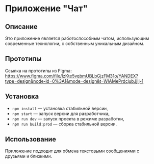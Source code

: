 # Приложение "Чат"

## Описание
Это приложение является работоспособным чатом, использующим современные технологии, с собственным уникальным дизайном.

## Прототипы
Ссылка на прототипы из Figma: https://www.figma.com/file/lzKte5vqbmUBLbGjzFM31o/YANDEX?type=design&node-id=0%3A1&mode=design&t=WIAMePrdcjubJjIj-1

## Установка
 - `npm install` — установка стабильной версии,
 - `npm start` — запуск версии для разработчика,
 - `npm run dev` — запуск проекта в режиме разработки,
 - `npm run build:prod` — сборка стабильной версии.

## Использование
Приложение подходит для обмена текстовыми сообщениями с друзьями и близкими.
